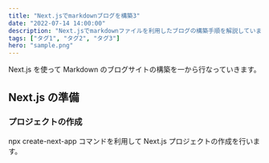 ```yaml
---
title: "Next.jsでmarkdownブログを構築3"
date: "2022-07-14 14:00:00"
description: "Next.jsでmarkdownファイルを利用したブログの構築手順を解説しています。"
tags: ["タグ1", "タグ2", "タグ3"]
hero: "sample.png"
---
```


Next.js を使って Markdown のブログサイトの構築を一から行なっていきます。

## Next.js の準備

### プロジェクトの作成

npx create-next-app コマンドを利用して Next.js プロジェクトの作成を行います。
